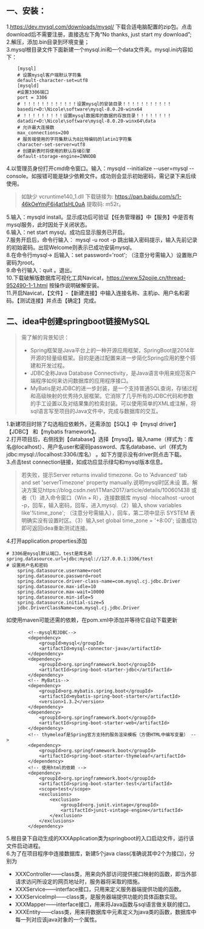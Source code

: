 ## 一、安装：  
1.https://dev.mysql.com/downloads/mysql/ 下载合适电脑配置的zip包。点击download后不需要注册，直接选左下角“No thanks, just start my download”;  
2.解压，添加.bin目录到环境变量；  
3.mysql根目录文件下面新建一个mysql.ini和一个data文件夹。mysql.ini内容如下：

        [mysql]  
        # 设置mysql客户端默认字符集  
        default-character-set=utf8   
        [mysqld]  
        #设置3306端口  
        port = 3306   
        # ！！！！！！！！！！！！设置mysql的安装目录！！！！！！！！！！！  
        basedir=D:\Nicole\software\mysql-8.0.20-winx64  
        # ！！！！！！！！！设置mysql数据库的数据的存放目录！！！！！！！！  
        datadir=D:\Nicole\software\mysql-8.0.20-winx64\data  
        # 允许最大连接数  
        max_connections=200  
        # 服务端使用的字符集默认为8比特编码的latin1字符集  
        character-set-server=utf8  
        # 创建新表时将使用的默认存储引擎  
        default-storage-engine=INNODB  
		
4.以管理员身份打开cmd命令窗口。输入：mysqld --initialize --user=mysql --console。如报错可能是缺少依赖文件。成功则会显示初始密码，需记录下来后续使用。  
> 如缺少 vcruntime140_1.dll 下载链接为: https://pan.baidu.com/s/1-46kOeYmjF6i4at1sHL0uA 提取码: m52r。  

5.输入：mysqld install。显示成功后可验证【任务管理器】中【服务】中是否有mysql服务，此时因处于关闭状态。  
6.输入：net start mysql。成功应显示服务已开启。  
7.服务开启后，命令行输入： mysql -u root -p 跳出输入密码提示，输入先前记录的初始密码。出现Welcome则表示已成功安装mysql。  
8.在命令行mysql-> 后输入：set password='root'; （注意分号需输入）设置账户密码为root。  
9.命令行输入：quit 。退出。  
10.下载破解版数据库可视化工具Navicat，https://www.52pojie.cn/thread-952490-1-1.html 按操作说明破解安装。  
11.开启Navicat，【文件】-【新建连接】中输入连接名称、主机ip、用户名和密码。【测试连接】并点击【确定】完成。  
## 二、idea中创建springboot链接MySQL  
> 需了解的背景知识：  
> * Spring框架是Java平台上的一种开源应用框架，SpringBoot是2014年开源的轻量级框架。目的是通过配置来进一步简化Spring应用的整个搭建和开发过程。  
> * JDBC全称Java Database Connectivity，是Java语言中用来规范客户端程序如何来访问数据库的应用程序接口。  
> * MyBatis是对JDBC的进一步封装，是一个支持普通SQL查询，存储过程和高级映射的优秀持久层框架。它消除了几乎所有的JDBC代码和参数的手工设置以及对结果集的检索封装。可以使用简单的XML或注解，将sql语言写至项目的Java文件中，完成与数据库的交互。  

1.新建项目时除了勾选相应依赖外，还需添加【SQL】中【mysql driver】【JDBC】 和【mybatis framework】。  
2.打开项目后，右侧找到【database】选择【mysql】。输入name（样式为：库名@localhost）、用户名user和密码password、库名database、url（样式为jdbc:mysql://localhost:3306/库名） 。如下方提示没有driver则点击下载。  
3.点击test connection链接，如成功应显示绿勾和mysql版本信息。  
> 若失败，提示Server returns invalid timezone. Go to 'Advanced' tab and set 'serverTimezone' property manually.说明mysql时区未设    置。解决方案见https://blog.csdn.net/ITMan2017/article/details/100601438 或者（1）进入命令窗口（Win + R），连接数据库 mysql -hlocalhost -uroot -p，回车，输入密码，回车，进入mysql.（2）输入 show variables like'%time_zone'; （注意分号需输入），回车，第二项中显示 SYSTEM 表明确实没有设置时区。（3）输入set global time_zone = '+8:00'; 设置成功即可返回idea重新测试连接。  

4.打开application.properties添加  

```
# 3306是mysql默认端口，test是库名称
spring.datasource.url=jdbc:mysql://127.0.0.1:3306/test 
# 设置用户名和密码
	spring.datasource.username=root
	spring.datasource.password=root
	spring.datasource.driver-class-name=com.mysql.cj.jdbc.Driver
	spring.datasource.max-idle=10
	spring.datasource.max-wait=10000
	spring.datasource.min-idle=5
	spring.datasource.initial-size=5
	jdbc.DriverClassName=com.mysql.cj.jdbc.Driver
```
如使用maven可能还需的依赖，在pom.xml中添加并等待它自动下载更新  
```
        <!--mysql和JDBC-->
        <dependency>
            <groupId>mysql</groupId>
            <artifactId>mysql-connector-java</artifactId>
        </dependency>
        <dependency>
            <groupId>org.springframework.boot</groupId>
            <artifactId>spring-boot-starter-jdbc</artifactId>
        </dependency>
        <!-- MyBatis-->
        <dependency>
            <groupId>org.mybatis.spring.boot</groupId>
            <artifactId>mybatis-spring-boot-starter</artifactId>
            <version>1.3.2</version>
        </dependency>
		<dependency>
            <groupId>org.springframework.boot</groupId>
            <artifactId>spring-boot-starter-web</artifactId>
        </dependency>
        <!-- thymeleaf是Spring官方支持的服务渲染模板（方便HTML中编写变量） -->
        <dependency>
            <groupId>org.springframework.boot</groupId>
            <artifactId>spring-boot-starter-thymeleaf</artifactId>
        </dependency>
        <!-- 使用html的依赖 -->
        <dependency>
            <groupId>org.springframework.boot</groupId>
            <artifactId>spring-boot-starter-test</artifactId>
            <scope>test</scope>
            <exclusions>
                <exclusion>
                    <groupId>org.junit.vintage</groupId>
                    <artifactId>junit-vintage-engine</artifactId>
                </exclusion>
            </exclusions>
        </dependency>
```
5.根目录下自动生成的XXXApplication类为springboot的入口启动文件，运行该文件启动进程。  
6.为了在项目程序中连接数据库，新建5个java class(准确说其中2个为接口)，分别为  
* XXXController——class类，用来向外部访问提供接口映射的函数，即当外部请求访问所设定的网页地址时，服务器将采取的措施。  
* XXXService——interface接口，只用来定义服务器端提供功能的函数。  
* XXXServiceImpl——class类，是服务器端提供功能的具体函数实现。  
* XXXMapper——interface接口，用来将Java函数与sql语言做关联的接口。  
* XXXEntity——class类，用来将数据库中元素定义为java类的函数，数据库中每一列对应该java对象的一个属性。  
